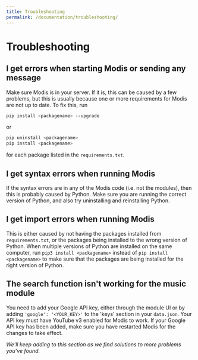 ```yaml
---
title: Troubleshooting
permalink: /documentation/troubleshooting/
---
```


# Troubleshooting

## I get errors when starting Modis or sending any message

Make sure Modis is in your server. If it is, this can be caused by a few problems, but this is usually because one or more requirements for Modis are  not up to date. To fix this, run

```sh
pip install <packagename> --upgrade
```

or

```sh
pip uninstall <packagename>
pip install <packagename>
```

for each package listed in the `requirements.txt`.

## I get syntax errors when running Modis

If the syntax errors are in any of the Modis code (i.e. not the modules), then this is probably caused by Python. Make sure you are running the correct version of Python, and also try uninstalling and reinstalling Python.

## I get import errors when running Modis

This is either caused by not having the packages installed from `requirements.txt`, or the packages being installed to the wrong version of Python. When multiple versions of Python are installed on the same computer, run `pip3 install <packagename>` instead of `pip install <packagename>` to make sure that the packages are being installed for the right version of Python.

## The search function isn't working for the music module

You need to add your Google API key, either through the module UI or by adding `'google': '<YOUR_KEY>'` to the 'keys' section in your `data.json`. Your API key must have YouTube v3 enabled for Modis to work. If your Google API key has been added, make sure you have restarted Modis for the changes to take effect.

*We'll keep adding to this section as we find solutions to more problems you've found.*
